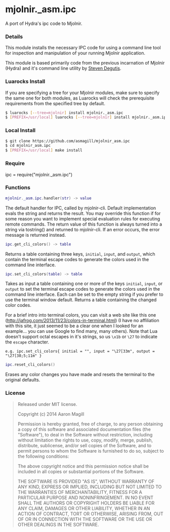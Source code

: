 mjolnir._asm.ipc
================

A port of Hydra's ipc code to Mjolnir.

### Details
This module installs the necessary IPC code for using a command line tool for inspection and
manipulation of your running Mjolnir application.

This module is based primarily code from the previous incarnation of Mjolnir (Hydra) and it's command
line utility by [Steven Degutis](https://github.com/sdegutis/).


### Luarocks Install
If you are specifying a tree for your Mjolnir modules, make sure to specify the same one for both modules, as Luarocks will check the prerequisite requirements from the specified tree by default.

~~~bash
$ luarocks [--tree=mjolnir] install mjolnir._asm.ipc
$ [PREFIX=/usr/local] luarocks [--tree=mjolnir] install mjolnir._asm.ipc.cli
~~~


### Local Install
~~~bash
$ git clone https://github.com/asmagill/mjolnir_asm.ipc
$ cd mjolnir_asm.ipc
$ [PREFIX=/usr/local] make install
~~~

### Require
ipc = require("mjolnir._asm.ipc")

### Functions
~~~lua
mjolnir._asm.ipc.handler(str) -> value
~~~
The default handler for IPC, called by mjolnir-cli. Default implementation evals the string and returns the result.
You may override this function if for some reason you want to implement special evaluation rules for executing remote commands.
The return value of this function is always turned into a string via tostring() and returned to mjolnir-cli.
If an error occurs, the error message is returned instead.

~~~lua
ipc.get_cli_colors() -> table
~~~
Returns a table containing three keys, `initial`, `input`, and `output`, which contain the terminal escape codes to generate the colors used in the command line interface.

~~~lua
ipc.set_cli_colors(table) -> table
~~~
Takes as input a table containing one or more of the keys `initial`, `input`, or `output` to set the terminal escape codes to generate the colors used in the command line interface.  Each can be set to the empty string if you prefer to use the terminal window default.  Returns a table containing the changed color codes.

For a brief intro into terminal colors, you can visit a web site like this one (http://jafrog.com/2013/11/23/colors-in-terminal.html) (I have no affiliation with this site, it just seemed to be a clear one when I looked for an example... you can use Google to find many, many others).  Note that Lua doesn't support octal escapes in it's strings, so us `\x1b` or `\27` to indicate the `escape` character.

    e.g. ipc.set_cli_colors{ initial = "", input = "\27[33m", output = "\27[38;5;11m" }

~~~lua
ipc.reset_cli_colors()
~~~
Erases any color changes you have made and resets the terminal to the original defaults.

### License

> Released under MIT license.
>
> Copyright (c) 2014 Aaron Magill
>
> Permission is hereby granted, free of charge, to any person obtaining a copy
> of this software and associated documentation files (the "Software"), to deal
> in the Software without restriction, including without limitation the rights
> to use, copy, modify, merge, publish, distribute, sublicense, and/or sell
> copies of the Software, and to permit persons to whom the Software is
> furnished to do so, subject to the following conditions:
>
> The above copyright notice and this permission notice shall be included in
> all copies or substantial portions of the Software.
>
> THE SOFTWARE IS PROVIDED "AS IS", WITHOUT WARRANTY OF ANY KIND, EXPRESS OR
> IMPLIED, INCLUDING BUT NOT LIMITED TO THE WARRANTIES OF MERCHANTABILITY,
> FITNESS FOR A PARTICULAR PURPOSE AND NONINFRINGEMENT. IN NO EVENT SHALL THE
> AUTHORS OR COPYRIGHT HOLDERS BE LIABLE FOR ANY CLAIM, DAMAGES OR OTHER
> LIABILITY, WHETHER IN AN ACTION OF CONTRACT, TORT OR OTHERWISE, ARISING FROM,
> OUT OF OR IN CONNECTION WITH THE SOFTWARE OR THE USE OR OTHER DEALINGS IN
> THE SOFTWARE.

